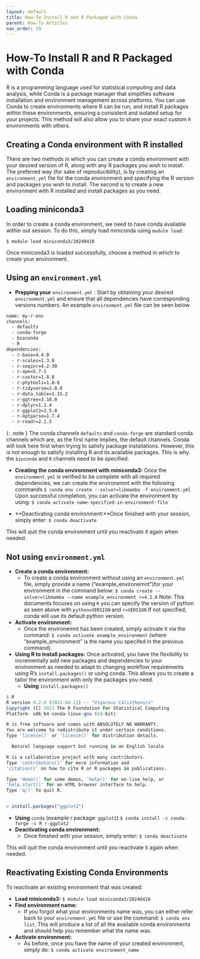 ```yaml
---
layout: default
title: How-To Install R and R Packaged with Conda
parent: How-To Articles
nav_order: 19
---
```


# How-To Install R and R Packaged with Conda

R is a programming language used for statistical computing and data analysis, while Conda is a package manager that simplifies software installation and environment management across platforms. You can use Conda to create environments where R can be run, and install R packages within these environments, ensuring a consistent and isolated setup for your projects. This method will also allow you to share your exact custom `R` environments with others.

## Creating a Conda environment with R installed

There are two methods in which you can create a conda environment with your desired version of R, along with any R packages you wish to install. The preferred way (for sake of reproducibility), is by creating an `environment.yml` file for the conda environment and specifying the R version and packages you wish to install. The second is to create a new environment with R installed and install packages as you need.

## Loading miniconda3

In order to create a conda environment, we need to have conda available within out session. To do this, simply load miniconda using `module load`:

`$ module load miniconda3/20240410`

Once miniconda3 is loaded successfully, choose a method in which to create your environment.

## Using an `environment.yml`

- **Prepping your** `environment.yml`
  : Start by obtaining your desired `environment.yml` and ensure that all dependencies have corresponding versions numbers. An example ` environment.yml ` file can be seen below. 
```bash
name: my-r-env
channels:
  - defaults
  - conda-forge
  - bioconda
  - R
dependencies:
  - r-base=4.4.0
  - r-scales=1.3.0
  - r-seqinr=4.2-30
  - r-ape=5.7-1
  - r-castor=1.8.8
  - r-phytools=1.8-6
  - r-tidyverse=2.0.0
  - r-data.table=1.15.2
  - r-ggtree=3.10.0
  - r-dplyr=1.1.4
  - r-ggplot2=3.5.0
  - r-optparse=1.7.4
  - r-readr=2.1.5
```

{: .note }
The conda channels `defaults` and `conda-forge` are standard conda channels which are, as the first name implies, the default channels. Conda will look here first when trying to satisfy package installations. However, this is not enough to satisfy installing R and its available packages. This is why the `bioconda` and `R` channels need to be specified.

- **Creating the conda environment with miniconda3:** Once the `environment.yml` is verified to be complete with all required dependencies, we can create the environemnt with the following commands
  `$ conda env create --solver=libmamba -f environment.yml`
  Upon successful completion, you can activate the environment by using:
  `$ conda activate name-specified-in-environment-file`

- **Deactivating conda environment:**Once finished with your session, simply enter:
  `$ conda deactivate`

This will quit the conda environment until you reactivate it again when needed.

## Not using `environment.yml`

- **Create a conda environment:**
  - To create a conda environment without using an `environment.yml` file, simply provide a name (“example_environemnt")for your environment in the command below:
    `$ conda create --solver=libmamba --name example_environment r=4.2.0`
    Note: This documents focuses on using `R` you can specify the version of python as seen above with `python=VERSION` and `r=VERSION` If not specified, conda will use its default python version.
- **Activate environment:**
  - Once the environemnt has been created, simply activate it via the command: `$ conda activate example_environment` (where “example_environment” is the name you specifed in the previous command).
- **Using R to install packages:** Once activated, you have the flexibility to incrementally add new packages and dependencies to your environment as needed to adapt to changing workflow requirements using R’s `install.packages()` or using conda. This allows you to create a tailor the environment with only the packages you need.
  - **Using** `install.packages()`

```R
$ R
R version 4.2.0 (2022-04-22) -- "Vigorous Calisthenics"
Copyright (C) 2022 The R Foundation for Statistical Computing
Platform: x86_64-conda-linux-gnu (64-bit)

R is free software and comes with ABSOLUTELY NO WARRANTY.
You are welcome to redistribute it under certain conditions.
Type 'license()' or 'licence()' for distribution details.

  Natural language support but running in an English locale

R is a collaborative project with many contributors.
Type 'contributors()' for more information and
'citation()' on how to cite R or R packages in publications.

Type 'demo()' for some demos, 'help()' for on-line help, or
'help.start()' for an HTML browser interface to help.
Type 'q()' to quit R.


> install.packages("ggplot2")
```

- **Using** `conda` (example r package: `ggplot2`)
  `$ conda install -c conda-forge -c R r-ggplot2`
- **Deactivating conda environment:**
  - Once finished with your session, simply enter: `$ conda deactivate`

This will quit the conda environment until you reactivate it again when needed.

## Reactivating Existing Conda Environments

To reactivate an existing environment that was created:

- **Load miniconda3:**
  `$ module load miniconda3/20240410`
- **Find environment name:**
  - If you forgot what your environments name was, you can either refer back to your `environment.yml` file or use the command: `$ conda env list`. This will produce a list of all the available conda environments and should help you remember what the name was.
- **Activate environment:**
  - As before, once you have the name of your created environment, simply do: `$ conda activate environment_name`
